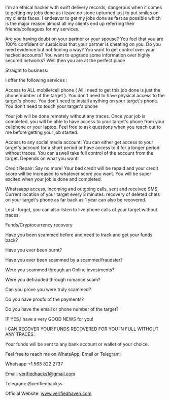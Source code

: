 I'm an ethical hacker with swift delivery records, dangerous when it comes to getting my jobs done as i leave no stone upturned just to put smiles on my clients faces. I endeavor to get my jobs done as fast as possible which is the major reason almost all my clients end up referring their friends/colleagues for my services.

Are you having doubt on your partner or your spouse? You feel that you are 100% confident or suspicious that your partner is cheating on you.
Do you need evidence but not finding a way? You want to get control over your hacked accounts?
You want to upgrade some information over highly secured networks? Well then you are at the perfect place


Straight to business:

I offer the following services :

Access to ALL mobile/cell phone ( All i need to get this job done is just the phone number of the target ). You don't need to have physical access to the target's phone.
You don't need to install anything on your target's phone.
You don't need to touch your target's phone

Your job will be done remotely without any traces. Once your job is completed, you will be able to have access to your target's phone from your cellphone or your laptop. Feel free to ask questions when you reach out to me before getting your job started.


Access to any social media account: You can either get access to your target's account for a short period or have access to it for a longer period without traces. You can aswell take full control of the account from the target. Depends on what you want!


Credit Repair: Say no more! Your bad credit will be repaid and your credit score will be increased to whatever score you want.
You will be super excited when your job is done and completed.


Whatsaapp access, incoming and outgoing calls, sent and received SMS, Current location of your target every 3 minutes. recovery of deleted chats on your target's phone as far back as 1 year can also be recovered.


Lest i forget, you can also listen to live phone calls of your target without traces.


Funds/Cryptocurrency recovery


Have you been scammed before and need to track and get your funds back?

Have you ever been burnt?

Have you ever been scammed by a scammer/fraudster?

Were you scammed through an Online investments?

Were you defrauded through romance scam?

Can you prove you were truly scammed?

Do you have proofs of the payments?

Do you have the email or phone number of the target?





IF YES,I have a very GOOD NEWS for you!





I CAN RECOVER YOUR FUNDS RECOVERED FOR YOU IN FULL WITHOUT ANY TRACES.

Your funds will be sent to any bank account or wallet of your choice.


Feel free to reach me on WhatsApp, Email or Telegram:


Whatsapp +1 563 822 2737

Email: verifiedhacks1@gmail.com

Telegram: @verifiedhackss

Official Website: www.verifiedhaven.com

